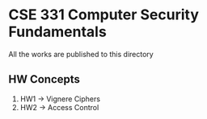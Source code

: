 # CSE 331 Computer Security Fundamentals
All the works are published to this directory
## HW Concepts   
1. HW1 -> Vignere Ciphers
2. HW2 -> Access Control

